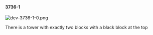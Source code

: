 #### 3736-1
![dev-3736-1-0.png](https://github.com/lil-lab/nlvr/raw/master/nlvr/dev/images/5/dev-3736-1-0.png "dev-3736-1-0.png")

There is a tower with exactly two blocks with a black block at the top